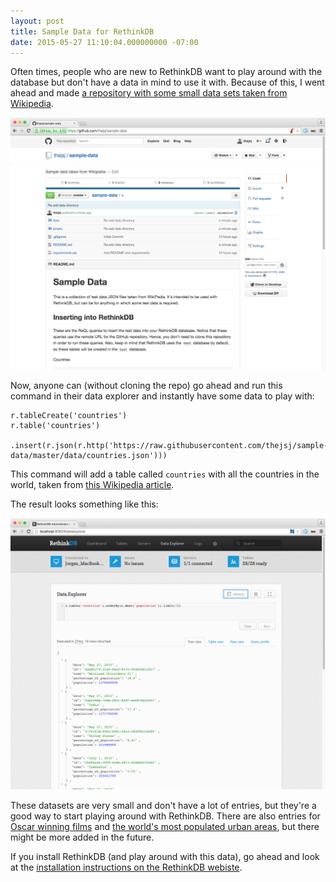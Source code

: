 ```yaml
---
layout: post
title: Sample Data for RethinkDB
date: 2015-05-27 11:10:04.000000000 -07:00
---
```

Often times, people who are new to RethinkDB want to play around with the database but don't have a data in mind to use it with. Because of this, I went ahead and made [a repository with some small data sets taken from Wikipedia](https://github.com/thejsj/sample-data).

![](/assets/images/2015/05/sample-data.png)

Now, anyone can (without cloning the repo) go ahead and run this command in their data explorer and instantly have some data to play with: 

```
r.tableCreate('countries')
r.table('countries')
 .insert(r.json(r.http('https://raw.githubusercontent.com/thejsj/sample-data/master/data/countries.json')))
```
This command will add a table called `countries` with all the countries in the world, taken from [this Wikipedia article](http://en.wikipedia.org/wiki/List_of_countries_and_dependencies_by_population).

The result looks something like this:

![](/assets/images/2015/05/data-explorer-countries.png)

These datasets are very small and don't have a lot of entries, but they're a good way to start playing around with RethinkDB. There are also entries for [Oscar winning films](https://github.com/thejsj/sample-data/blob/master/data/oscar-winning-films.json) and [the world's most populated urban areas](https://github.com/thejsj/sample-data/blob/master/data/urban-areas.json), but there might be more added in the future.

If you install RethinkDB (and play around with this data), go ahead and look at the [installation instructions on the RethinkDB webiste](rethinkdb.com/install).
